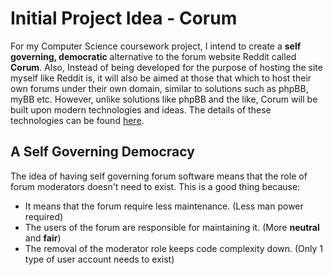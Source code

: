 # Initial Project Idea - Corum

For my Computer Science coursework project, I intend to create a **self governing, democratic** alternative to the forum website Reddit called **Corum**. 
Also, Instead of being developed for the purpose of hosting the site myself like Reddit is, it will also be aimed at those that which to host their own forums under their own domain, similar to solutions such as phpBB, myBB etc. However, unlike solutions like phpBB and the like, Corum will be built upon modern technologies and ideas. The details of these technologies can be found [here]().

## A Self Governing Democracy
The idea of having self governing forum software means that the role of forum moderators doesn't need to exist. This is a good thing because:

* It means that the forum require less maintenance. (Less man power required)
* The users of the forum are responsible for maintaining it. (More **neutral** and **fair**)
* The removal of the moderator role keeps code complexity down. (Only 1 type of user account needs to exist)

